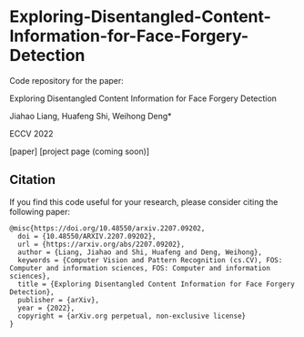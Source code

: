 # Exploring-Disentangled-Content-Information-for-Face-Forgery-Detection

Code repository for the paper:

Exploring Disentangled Content Information for Face Forgery Detection

Jiahao Liang, Huafeng Shi, Weihong Deng*

ECCV 2022

[paper] [project page (coming soon)]

## Citation
If you  find this code useful for your research, please consider citing the following paper:

    @misc{https://doi.org/10.48550/arxiv.2207.09202,
      doi = {10.48550/ARXIV.2207.09202},
      url = {https://arxiv.org/abs/2207.09202},
      author = {Liang, Jiahao and Shi, Huafeng and Deng, Weihong},
      keywords = {Computer Vision and Pattern Recognition (cs.CV), FOS: Computer and information sciences, FOS: Computer and information sciences},
      title = {Exploring Disentangled Content Information for Face Forgery Detection},
      publisher = {arXiv},
      year = {2022},
      copyright = {arXiv.org perpetual, non-exclusive license}
    }
